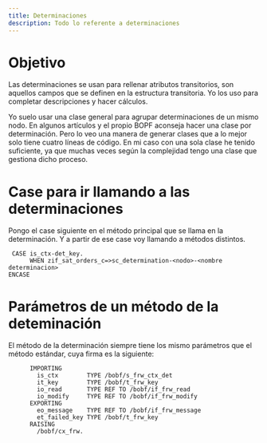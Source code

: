 ```yaml
---
title: Determinaciones
description: Todo lo referente a determinaciones
---
```


# Objetivo

Las determinaciones se usan para rellenar atributos transitorios, son aquellos campos que se definen en la estructura transitoria. Yo los uso para completar descripciones y hacer cálculos.

Yo suelo usar una clase general para agrupar determinaciones de un mismo nodo. En algunos artículos y el propio BOPF aconseja hacer una clase por determinación. Pero lo veo una manera de generar clases que a lo mejor solo tiene cuatro líneas de código.
En mi caso con una sola clase he tenido suficiente, ya que muchas veces según la complejidad tengo una clase que gestiona dicho proceso.

# Case para ir llamando a las determinaciones

Pongo el case siguiente en el método principal que se llama en la determinación. Y a partir de ese case voy llamando a métodos distintos.

```tpl
 CASE is_ctx-det_key.
      WHEN zif_sat_orders_c=>sc_determination-<nodo>-<nombre determinacion>
ENCASE
```

# Parámetros de un método de la deteminación

El método de la determinación siempre tiene los mismo parámetros que el método estándar, cuya firma es la siguiente:

```tpl
      IMPORTING
        is_ctx        TYPE /bobf/s_frw_ctx_det
        it_key        TYPE /bobf/t_frw_key
        io_read       TYPE REF TO /bobf/if_frw_read
        io_modify     TYPE REF TO /bobf/if_frw_modify
      EXPORTING
        eo_message    TYPE REF TO /bobf/if_frw_message
        et_failed_key TYPE /bobf/t_frw_key
      RAISING
        /bobf/cx_frw.
```